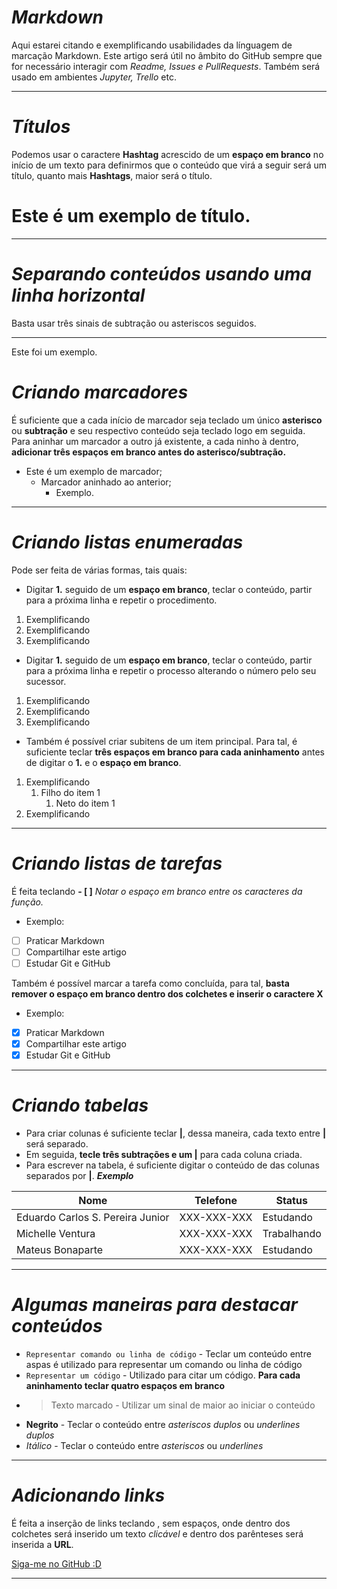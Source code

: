 # *Markdown*
 Aqui estarei citando e exemplificando usabilidades da línguagem de marcação Markdown. Este artigo será útil no âmbito do GitHub sempre que for necessário interagir com *Readme, Issues e PullRequests*. Também será usado em ambientes *Jupyter, Trello* etc.
***
# *Títulos*
Podemos usar o caractere **Hashtag** acrescido de um **espaço em branco** no início de um texto para definirmos que o conteúdo que virá a seguir será um título, quanto mais **Hashtags**, maior será o título.
# Este é um exemplo de título.
***
# *Separando conteúdos usando uma linha horizontal*
Basta usar três sinais de subtração ou asteriscos seguidos.
***
Este foi um exemplo.

# *Criando marcadores*
É suficiente que a cada início de marcador seja teclado um único **asterisco** ou **subtração** e seu respectivo conteúdo seja teclado logo em seguida. Para aninhar um marcador a outro já existente, a cada ninho à dentro, **adicionar três espaços em branco antes do asterisco/subtração.** 
* Este é um exemplo de marcador;
   * Marcador aninhado ao anterior;
      * Exemplo.
***
# *Criando listas enumeradas*
Pode ser feita de várias formas, tais quais:
* Digitar **1.** seguido de um **espaço em branco**, teclar o conteúdo, partir para a próxima linha e repetir o procedimento.
1. Exemplificando
1. Exemplificando
1. Exemplificando
* Digitar **1.** seguido de um **espaço em branco**, teclar o conteúdo, partir para a próxima linha e repetir o processo alterando o número pelo seu sucessor.
1. Exemplificando
2. Exemplificando
3. Exemplificando
* Também é possível criar subitens de um item principal. Para tal, é suficiente teclar **três espaços em branco para cada aninhamento** antes de digitar o **1.** e o **espaço em branco**.
1. Exemplificando
   1. Filho do item 1
       1. Neto do item 1
2. Exemplificando
***
# *Criando listas de tarefas*
É feita teclando **- [ ]** *Notar o espaço em branco entre os caracteres da função.*
* Exemplo:
- [ ] Praticar Markdown
- [ ] Compartilhar este artigo
- [ ] Estudar Git e GitHub

Também é possível marcar a tarefa como concluída, para tal, **basta remover o espaço em branco dentro dos colchetes e inserir o caractere X**
* Exemplo:
- [x] Praticar Markdown
- [x] Compartilhar este artigo
- [x] Estudar Git e GitHub 
***
# *Criando tabelas*
* Para criar colunas é suficiente teclar **|**, dessa maneira, cada texto entre **|** será separado.
* Em seguida, **tecle três subtrações e um |** para cada coluna criada.
* Para escrever na tabela, é suficiente digitar o conteúdo de das colunas separados por **|**.
***Exemplo***

Nome | Telefone | Status
---|---|---
Eduardo Carlos S. Pereira Junior | XXX-XXX-XXX | Estudando
Michelle Ventura | XXX-XXX-XXX | Trabalhando
Mateus Bonaparte | XXX-XXX-XXX | Estudando
***
# *Algumas maneiras para destacar conteúdos*
* `Representar comando ou linha de código` - Teclar um conteúdo entre aspas é utilizado para representar um comando ou linha de código
* ```Representar um código``` - Utilizado para citar um código. **Para cada aninhamento teclar quatro espaços em branco**
* >Texto marcado - Utilizar um sinal de maior ao iniciar o conteúdo
* **Negrito** - Teclar o conteúdo entre *asteriscos duplos* ou *underlines duplos*
* *Itálico* - Teclar o conteúdo entre *asteriscos* ou *underlines*
***
# *Adicionando links*
É feita a inserção de links teclando **[]()**, sem espaços, onde dentro dos colchetes será inserido um texto *clicável* e dentro dos parênteses será inserida a **URL**.

[Siga-me no GitHub :D](https://github.com/eduardojnr)
***
